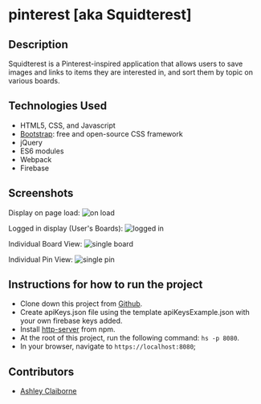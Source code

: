 # pinterest [aka Squidterest]

## Description
Squidterest is a Pinterest-inspired application that allows users to save images and links to items they are interested in, and sort them by topic on various boards.

## Technologies Used

* HTML5, CSS, and Javascript
* [Bootstrap](https://getbootstrap.com/): free and open-source CSS framework
* jQuery
* ES6 modules
* Webpack
* Firebase

## Screenshots
Display on page load:
![on load](https://raw.githubusercontent.com/aclai4067/pinterest/master/screenshots/squidterest-logged-out.png)

Logged in display (User's Boards):
![logged in](https://raw.githubusercontent.com/aclai4067/pinterest/master/screenshots/squidterest-logged-in-view.png)

Individual Board View:
![single board](https://raw.githubusercontent.com/aclai4067/pinterest/master/screenshots/squidterest-single-board.png)

Individual Pin View:
![single pin](https://raw.githubusercontent.com/aclai4067/pinterest/master/screenshots/squidterest-pin-modal.png)


## Instructions for how to run the project

* Clone down this project from [Github](https://github.com/aclai4067/pinterest).
* Create apiKeys.json file using the template apiKeysExample.json with your own firebase keys added.
* Install [http-server](https://www.npmjs.com/package/http-server) from npm.
* At the root of this project, run the following command: `hs -p 8080`.
* In your browser, navigate to `https://localhost:8080`;

## Contributors

* [Ashley Claiborne](https://github.com/aclai4067)